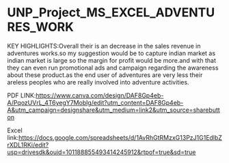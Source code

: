 # UNP_Project_MS_EXCEL_ADVENTURES_WORK

KEY HIGHLIGHTS:Overall their is an decrease in the sales revenue in adventures works.so my suggestion would be to capture indian market as indian market is large so the margin for profit would be more.and with that they can even run promotional ads and campaign regarding the awareness about these product.as the end user of adventures are very less their areless peoples who are really involved into adventure activities.

PDF LINK:https://www.canva.com/design/DAF8Gp4eb-A/PqozUVrL_4T6yegY7Moblg/edit?utm_content=DAF8Gp4eb-A&utm_campaign=designshare&utm_medium=link2&utm_source=sharebutton

Excel link:https://docs.google.com/spreadsheets/d/1AvRhGtRMzxG13PzJ1G1EdlbZrXDL1RKi/edit?usp=drivesdk&ouid=101188855493414245912&rtpof=true&sd=true

